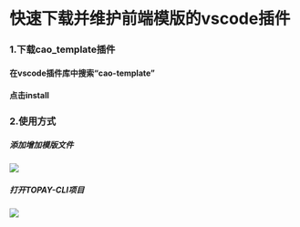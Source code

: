 # 快速下载并维护前端模版的vscode插件

### 1.下载cao_template插件

#### 在vscode插件库中搜索“cao-template”
#### 点击install


### 2.使用方式
##### 添加增加模版文件
![](http://front.tpdoc.cn/static/gif/cao_template_1.gif)

##### 打开TOPAY-CLI项目
![](http://front.tpdoc.cn/static/gif/cao_template_2.gif)